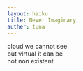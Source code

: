 ```yaml
---
layout: haiku
title: Never Imaginary
auther: tuna
---
```


cloud we cannot see <br>
but virtual it can be <br>
not non existent <br>